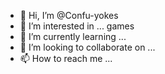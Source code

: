 - 👋 Hi, I’m @Confu-yokes
- 👀 I’m interested in ... games 
- 🌱 I’m currently learning ...
- 💞️ I’m looking to collaborate on ...
- 📫 How to reach me ...

<!---
Confu-yokes/Confu-yokes is a ✨ special ✨ repository because its `README.md` (this file) appears on your GitHub profile.
You can click the Preview link to take a look at your changes.
--->
